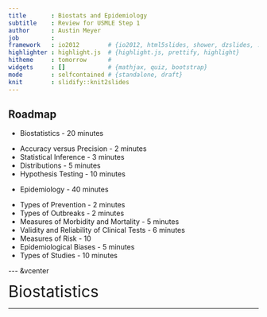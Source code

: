 ```yaml
---
title       : Biostats and Epidemiology
subtitle    : Review for USMLE Step 1
author      : Austin Meyer
job         : 
framework   : io2012        # {io2012, html5slides, shower, dzslides, ...}
highlighter : highlight.js  # {highlight.js, prettify, highlight}
hitheme     : tomorrow      # 
widgets     : []            # {mathjax, quiz, bootstrap}
mode        : selfcontained # {standalone, draft}
knit        : slidify::knit2slides
---
```


## Roadmap

 * Biostatistics - 20 minutes
  + Accuracy versus Precision - 2 minutes
  + Statistical Inference - 3 minutes
  + Distributions - 5 minutes
  + Hypothesis Testing - 10 minutes
 * Epidemiology - 40 minutes
  + Types of Prevention - 2 minutes
  + Types of Outbreaks - 2 minutes
  + Measures of Morbidity and Mortality - 5 minutes
  + Validity and Reliability of Clinical Tests - 6 minutes
  + Measures of Risk - 10
  + Epidemiological Biases - 5 minutes
  + Types of Studies - 10 minutes

--- &vcenter

<div class="centered"><font size="6">Biostatistics</font size></div>

---





